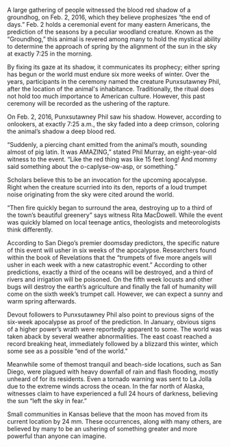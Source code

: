 A large gathering of people witnessed the blood red shadow of a groundhog, on Feb. 2, 2016, which they believe prophesizes “the end of days.” Feb. 2 holds a ceremonial event for many eastern Americans, the prediction of the seasons by a peculiar woodland creature. Known as the “Groundhog,” this animal is revered among many to hold the mystical ability to determine the approach of spring by the alignment of the sun in the sky at exactly 7:25 in the morning.

By fixing its gaze at its shadow, it communicates its prophecy; either spring has begun or the world must endure six more weeks of winter. Over the years, participants in the ceremony named the creature Punxsutawney Phil, after the location of the animal's inhabitance. Traditionally, the ritual does not hold too much importance to American culture. However, this past ceremony will be recorded as the ushering of the rapture.

On Feb. 2, 2016, Punxsutawney Phil saw his shadow. However, according to onlookers, at exactly 7:25 a.m., the sky faded into a deep crimson, coloring the animal’s shadow a deep blood red.

“Suddenly, a piercing chant emitted from the animal’s mouth, sounding almost of pig latin. It was AMAZING,” stated Phil Murray, an eight-year-old witness to the event. “Like the red thing was like 15 feet long! And mommy said something about the o-caplyse-ow-asp, or something.”

Scholars believe this to be an invocation for the upcoming apocalypse. Right when the creature scurried into its den, reports of a loud trumpet noise originating from the sky were cited around the world.

“Then fire quickly began to surround the area, destroying up to a third of the town’s beautiful greenery” says witness Rita MacDowell. While the event was quickly blamed on local teenage antics, theologists and meteorologists think differently.

According to San Diego’s premier doomsday predictors, the specific nature of this event will usher in six weeks of the apocalypse. Researchers found within the book of Revelations that the “trumpets of five more angels will usher in each week with a new catastrophic event.” According to other predictions, exactly a third of the oceans will be destroyed, and a third of rivers and irrigation will be poisoned. On the fifth week locusts and other bugs will destroy the earth’s agriculture and finally the fall of humanity will come on the sixth week’s trumpet call. However, we can expect a sunny and warm spring afterwards. 

Devout followers to Punxsutawney Phil also point to previous signs of the six-week apocalypse as proof of the prediction. In January, obvious signs of a higher power’s wrath were reportedly apparent to some. The world was taken aback by several weather abnormalities. The east coast reached a record breaking heat, immediately followed by a blizzard this winter, which some see as a possible “end of the world.”

Meanwhile some of themost tranquil and beach-side locations, such as San Diego, were plagued with heavy downfall of rain and flash flooding, mostly unheard of for its residents. Even a tornado warning was sent to La Jolla due to the extreme winds across the ocean. In the far north of Alaska, witnesses claim to have experienced a full 24 hours of darkness, believing the sun “left the sky in fear.”

Small communities in Kansas believe that the moon has moved from its current location by 24 mm. These occurrences, along with many others, are believed by many to be an ushering of something greater and more powerful than anyone can imagine.